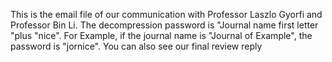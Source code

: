 This is the email file of our communication with Professor Laszlo Gyorfi and Professor Bin Li. 
The decompression password is "Journal name first letter "plus "nice".
For Example, if the journal name is "Journal of Example", the password is "jornice".
You can also see our final review reply
